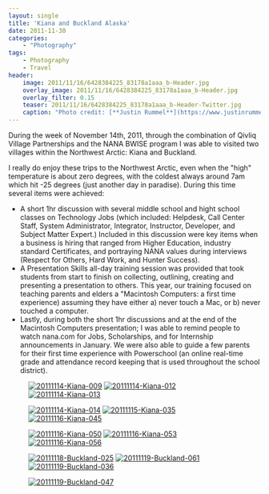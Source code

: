 ```yaml
---
layout: single
title: 'Kiana and Buckland Alaska'
date: 2011-11-30
categories:
    - "Photography"
tags:
    - Photography
    - Travel
header:
    image: 2011/11/16/6428384225_83178a1aaa_b-Header.jpg
    overlay_image: 2011/11/16/6428384225_83178a1aaa_b-Header.jpg
    overlay_filter: 0.15
    teaser: 2011/11/16/6428384225_83178a1aaa_b-Header-Twitter.jpg 		# Shrink image to 575 width
    caption: "Photo credit: [**Justin Rummel**](https://www.justinrummel.com)"
---
```

During the week of November 14th, 2011, through the combination of Qivliq Village Partnerships and the NANA BWISE program I was able to visited two villages within the Northwest Arctic: Kiana and Buckland.

I really do enjoy these trips to the Northwest Arctic, even when the "high" temperature is about zero degrees, with the coldest always around 7am which hit -25 degrees (just another day in paradise). During this time several items were achieved:

*   A short 1hr discussion with several middle school and hight school classes on Technology Jobs (which included: Helpdesk, Call Center Staff, System Administrator, Integrator, Instructor, Developer, and Subject Matter Expert.) Included in this discussion were key items when a business is hiring that ranged from Higher Education, industry standard Certificates, and portraying NANA values during interviews (Respect for Others, Hard Work, and Hunter Success).
*   A Presentation Skills all-day training session was provided that took students from start to finish on collecting, outlining, creating and presenting a presentation to others. This year, our training focused on teaching parents and elders a "Macintosh Computers: a first time experience) assuming they have either a) never touch a Mac, or b) never touched a computer.
*   Lastly, during both the short 1hr discussions and at the end of the Macintosh Computers presentation; I was able to remind people to watch nana.com for Jobs, Scholarships, and for Internship announcements in January. We were also able to guide a few parents for their first time experience with Powerschool (an online real-time grade and attendance record keeping that is used throughout the school district).

<figure class="third">
<a href="https://www.flickr.com/photos/justinrummel/6428392811/"><img src="https://farm7.static.flickr.com/6053/6428392811_4fefb3e4fa_m.jpg" title="20111114-Kiana-009" /></a>
<a href="https://www.flickr.com/photos/justinrummel/6428391893/"><img src="https://farm8.static.flickr.com/7141/6428391893_eb76488e2a_m.jpg" title="20111114-Kiana-012" /></a>
<a href="https://www.flickr.com/photos/justinrummel/6428390815/"><img src="https://farm8.static.flickr.com/7009/6428390815_7510c3ed25_m.jpg" title="20111114-Kiana-013" /></a>
</figure>
<figure class="third">
<a href="https://www.flickr.com/photos/justinrummel/6428389919/"><img src="https://farm8.static.flickr.com/7019/6428389919_b687b16b49_m.jpg" title="20111114-Kiana-014" /></a>
<a href="https://www.flickr.com/photos/justinrummel/6428388757/"><img src="https://farm8.static.flickr.com/7006/6428388757_4eb12ac01d_m.jpg" title="20111115-Kiana-035" /></a>
<a href="https://www.flickr.com/photos/justinrummel/6428386929/"><img src="https://farm7.static.flickr.com/6233/6428386929_2b3c8f39ef_m.jpg" title="20111116-Kiana-045" /></a>
</figure>
<figure class="third">
<a href="https://www.flickr.com/photos/justinrummel/6428385867/"><img src="https://farm7.static.flickr.com/6053/6428385867_3326114dea_m.jpg" title="20111116-Kiana-050" /></a>
<a href="https://www.flickr.com/photos/justinrummel/6428385031/"><img src="https://farm8.static.flickr.com/7005/6428385031_b57fbbd08c_m.jpg" title="20111116-Kiana-053" /></a>
<a href="https://www.flickr.com/photos/justinrummel/6428384225/"><img src="https://farm8.static.flickr.com/7171/6428384225_83178a1aaa_m.jpg" title="20111116-Kiana-056" /></a>
</figure>
<figure class="third">
<a href="https://www.flickr.com/photos/justinrummel/6428403247/"><img src="https://farm8.static.flickr.com/7170/6428403247_1609ff248f_m.jpg" title="20111118-Buckland-025" /></a>
<a href="https://www.flickr.com/photos/justinrummel/6428403935/"><img src="https://farm8.static.flickr.com/7173/6428403935_2a60deb84f_m.jpg" title="20111119-Buckland-061" /></a>
<a href="https://www.flickr.com/photos/justinrummel/6428412831/"><img src="https://farm7.static.flickr.com/6111/6428412831_f65b263ab5_m.jpg" title="20111119-Buckland-036" /></a>
</figure>
<figure class="third">
<a href="https://www.flickr.com/photos/justinrummel/6428413817/"><img src="https://farm7.static.flickr.com/6031/6428413817_c1d5739aa0_m.jpg" title="20111119-Buckland-047" /></a>
</figure>

